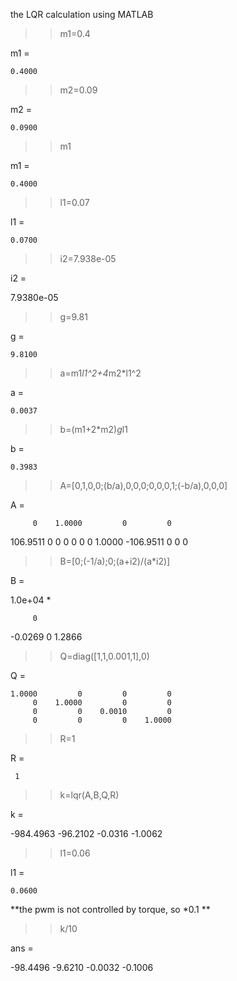the LQR calculation using MATLAB

>> m1=0.4

m1 =

    0.4000

>> m2=0.09

m2 =

    0.0900

>> m1

m1 =

    0.4000

>> l1=0.07

l1 =

    0.0700

>> i2=7.938e-05

i2 =

   7.9380e-05

>> g=9.81

g =

    9.8100
 
>> a=m1*l1^2+4*m2*l1^2

a =

    0.0037

>> b=(m1+2*m2)*g*l1

b =

    0.3983

>> A=[0,1,0,0;(b/a),0,0,0;0,0,0,1;(-b/a),0,0,0]

A =

         0    1.0000         0         0
  106.9511         0         0         0
         0         0         0    1.0000
 -106.9511         0         0         0

>> B=[0;(-1/a);0;(a+i2)/(a*i2)]

B =

   1.0e+04 *

         0
   -0.0269
         0
    1.2866

>> Q=diag([1,1,0.001,1],0)

Q =

    1.0000         0         0         0
         0    1.0000         0         0
         0         0    0.0010         0
         0         0         0    1.0000

>> R=1

R =

     1

>> k=lqr(A,B,Q,R)

k =

 -984.4963  -96.2102   -0.0316   -1.0062

>> l1=0.06

l1 =

    0.0600


**the pwm is not controlled by torque, so *0.1 **
>> k/10 

ans =

  -98.4496   -9.6210   -0.0032   -0.1006
  
